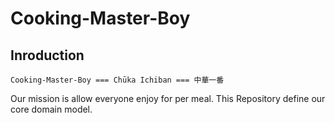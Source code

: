 # Cooking-Master-Boy


## Inroduction
`Cooking-Master-Boy === Chūka Ichiban === 中華一番`

Our mission is allow everyone enjoy for per meal. This Repository define our core domain model.

